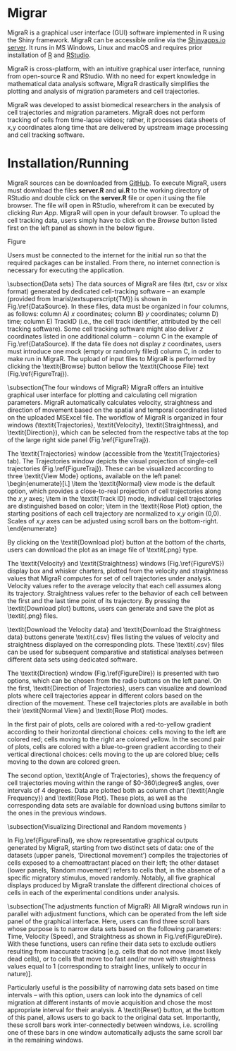 
# Migrar

MigraR is a graphical user interface (GUI) software  implemented in R using the Shiny framework. MigraR can be accessible online via the [Shinyapps.io server](https://nirbhaya-shaji.shinyapps.io/migrar/). It runs in MS Windows, Linux and macOS and requires prior installation of [R](https://www.r-project.org/) and [RStudio](https://www.rstudio.com/products/rstudio/download/). 

MigraR is cross-platform, with an intuitive graphical user interface, running from open-source R and RStudio. With no need for expert knowledge in mathematical data analysis software, MigraR drastically simplifies the plotting and analysis of migration parameters and cell trajectories. 

MigraR was developed to assist biomedical researchers in the analysis of cell trajectories and migration parameters. MigraR does not perform tracking of cells from time-lapse videos; rather, it processes data sheets of x,y coordinates along time that are delivered by upstream image processing and cell tracking software.

# Installation/Running

MigraR sources can be downloaded from [GitHub](https://github.com/nirbhayashaji/MigraR.git). To execute MigraR, users must download the files **server.R** and **ui.R** to the working directory of RStudio and double click on the **server.R** file or open it using the file browser. The file will open in RStudio, wherefrom it can be executed by clicking _Run App_. MigraR will open in your default browser. To upload the cell tracking data, users simply have to click on the _Browse_ button listed first on the left panel as shown in the below figure.

Figure

Users must be connected to the internet for the initial run so that the required packages can be installed. From there, no internet connection is necessary for executing the application.

\subsection{Data sets}
The data sources of MigraR are files (txt, csv or xlsx format) generated by dedicated cell-tracking software – an example (provided from Imaris\textsuperscript{TM}) is shown in Fig.\ref{DataSource}. In these files, data must be organized in four columns, as follows: column A) $x$ coordinates; column B) $y$ coordinates; column D) time; column E) TrackID (i.e., the cell track identifier, attributed by the cell tracking software). Some cell tracking software might also deliver $z$ coordinates listed in one additional column – column C in the example of Fig.\ref{DataSource}. If the data file does not display $z$ coordinates, users must introduce one mock (empty or randomly filled) column C, in order to make run in MigraR. The upload of input files to MigraR is performed by clicking the \textit{Browse} button bellow the \textit{Choose File} text (Fig.\ref{FigureTraj}).  

\subsection{The four windows of MigraR}
MigraR offers an intuitive graphical user interface for plotting and calculating cell migration parameters. MigraR automatically calculates velocity, straightness and direction of movement based on the spatial and temporal coordinates listed on the uploaded MSExcel file. The workflow of MigraR is organized in four windows (\textit{Trajectories}, \textit{Velocity}, \textit{Straightness}, and \textit{Direction}), which can be selected from the respective tabs at the top of the large right side panel (Fig.\ref{FigureTraj}).

The \textit{Trajectories} window (accessible from the \textit{Trajectories} tab). The Trajectories window depicts the visual projection of single-cell trajectories (Fig.\ref{FigureTraj}). These can be visualized according to three \textit{View Mode} options, available on the left panel: 
\begin{enumerate}[i.]
 \item the \textit{Normal} view mode is the default option, which provides a close-to-real projection of cell trajectories along the $x$,$y$ axes;
  \item in the \textit{Track ID} mode, individual cell trajectories are distinguished based on color;
  \item in the \textit{Rose Plot} option, the starting positions of each cell trajectory are normalized to $x$,$y$ origin (0,0). Scales of $x$,$y$ axes can be adjusted using scroll bars on the bottom-right.
\end{enumerate}

By clicking on the \textit{Download plot} button at the bottom of the charts, users can download the plot as an image file of \textit{.png} type.

The \textit{Velocity} and \textit{Straightness} windows (Fig.\ref{FigureVS}) display box and whisker charters, plotted from the velocity and straightness values that MigraR computes for set of cell trajectories under analysis. Velocity values refer to the average velocity that each cell assumes along its trajectory. Straightness values refer to the behavior of each cell between the first and the last time point of its trajectory. By pressing the \textit{Download plot} buttons, users can generate and save the plot as \textit{.png} files.



\textit{Download the Velocity data} and \textit{Download the Straightness data} buttons generate \textit{.csv} files listing the values of velocity and straightness displayed on the corresponding plots. These \textit{.csv} files can be used for subsequent comparative and statistical analyses between different data sets using dedicated software.

The \textit{Direction} window (Fig.\ref{FigureDire}) is presented with two options, which can be chosen from the radio buttons on the left panel. On the first, \textit{Direction of Trajectories}, users can visualize and download plots where cell trajectories appear in different colors based on the direction of the movement. These cell trajectories plots are available in both their \textit{Normal View} and \textit{Rose Plot} modes. 



In the first pair of plots, cells are colored with a red-to-yellow gradient according to their horizontal directional choices: cells moving to the left are colored red; cells moving to the right are colored yellow. In the second pair of plots, cells are colored with a blue-to-green gradient according to their vertical directional choices: cells moving to the up are colored blue; cells moving to the down are colored green. 

The second option, \textit{Angle of Trajectories}, shows the frequency of cell trajectories moving within the range of  $0-360\degree$ angles, over intervals of 4 degrees. Data are plotted both as column chart (\textit{Angle Frequency}) and \textit{Rose Plot}. These plots, as well as the corresponding data sets are available for download using buttons similar to the ones in the previous windows. 

\subsection{Visualizing Directional and Random movements }

In Fig.\ref{FigureFinal}, we show representative graphical outputs generated by MigraR, starting from two distinct sets of data: one of the datasets (upper panels, ‘Directional movement’) compiles the trajectories of cells exposed to a chemoattractant placed on their left; the other dataset (lower panels, ‘Random movement’) refers to cells that, in the absence of a specific migratory stimulus, moved randomly. Notably, all five graphical displays produced by MigraR translate the different directional choices of cells in each of the experimental conditions under analysis.



\subsection{The adjustments function of MigraR}
All MigraR windows run in parallel with adjustment functions, which can be operated from the left side panel of the graphical interface. Here, users can find three scroll bars whose purpose is to narrow data sets based on the following parameters: Time, Velocity (Speed), and Straightness as shown in Fig.\ref{FigureDire}. With these functions, users can refine their data sets to exclude outliers resulting from inaccurate tracking [e.g. cells that do not move (most likely dead cells), or to cells that move too fast and/or move with straightness values equal to 1 (corresponding to straight lines, unlikely to occur in nature)]. 

Particularly useful is the possibility of narrowing data sets based on time intervals – with this option, users can look into the dynamics of cell migration at different instants of movie acquisition and chose the most appropriate interval for their analysis. A \textit{Reset} button, at the bottom of this panel, allows users to go back to the original data set. Importantly, these scroll bars work inter-connectedly between windows, i.e. scrolling one of these bars in one window automatically adjusts the same scroll bar in the remaining windows. 


